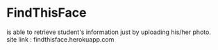 # FindThisFace
is able to retrieve student's information just by uploading his/her photo.   
site link : findthisface.herokuapp.com
